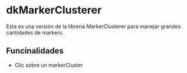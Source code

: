 # dkMarkerClusterer

Esta es una versión de la libreria MarkerClusterer para manejar grandes cantidades de markers.

<h2>Funcinalidades</h2>
<ul>
<li> Clic sobre un markerCluster
</li>
</ul>
